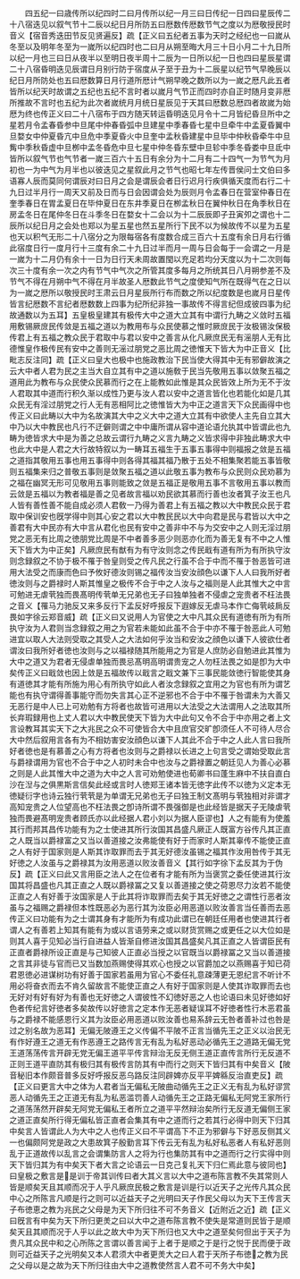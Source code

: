<!-- { "loadSidebar": true } -->
　　四五纪一曰歳传所以纪四时二曰月传所以纪一月三曰日传纪一日四曰星辰传二十八宿迭见以叙气节十二辰以纪日月所防五曰厯数传厯数节气之度以为厯敬授民时音义【宿音秀迭田节反见贤遍反】疏【正义曰五纪者五事为天时之经纪也一曰嵗从冬至以及明年冬至为一嵗所以纪四时也二曰月从朔至晦大月三十日小月二十九日所以纪一月也三曰日从夜半以至明日夜半周十二辰为一日所以纪一日也四曰星辰星谓二十八宿昏明迭见辰谓日月别行防于宿度从子至于丑为十二辰星以纪节气早晚辰以纪日月所防处也五曰厯数算日月行道所厯计气朔早晚之数所以为一嵗之厯凡此五者皆所以纪天时故谓之五纪也五纪不言时者以嵗月气节正而四时亦自正时随月变非厯所推故不言时也五纪为此次者嵗统月月统日星辰见于天其曰厯数总厯四者故嵗为始厯为终也传正义曰二十八宿布于四方随天转运昏明迭见月令十二月皆纪昏旦所中之星若月令孟春昏参中旦尾中仲春昏弧中旦建星中季春昏七星中旦牵牛中孟夏昏翼中旦婺女中仲夏昏亢中旦危中季夏昏火中旦奎中孟秋昏建星中旦毕中仲秋昏牵牛中旦觜中季秋昏虚中旦栁中孟冬昏危中旦七星中仲冬昏东壁中旦轸中季冬昏娄中旦氐中皆所以叙气节也气节者一嵗三百六十五日有余分为十二月有二十四气一为节气为月初也一为中气为月半也以彼迭见之星叙此月之节气也昭七年左传晋侯问士文伯曰多语寡人辰而莫同何谓辰对曰日月之会是谓辰会者日行迟月行疾俱循天度而右行二十九日过半月行一周天又前及日而与日会因谓会处为辰则月令孟春日在营室仲春日在奎季春日在胃孟夏日在毕仲夏日在东井季夏日在栁孟秋日在翼仲秋日在角季秋日在房孟冬日在尾仲冬日在斗季冬日在婺女十二会以为十二辰辰即子丑寅夘之谓也十二辰所以纪日月之会处也郑以为星五星也然五星所行下民不以为候故传不以星为五星也天以积气无形二十八宿分之为限每宿各有度数合成三百六十五度有余日月右行循此宿度日行一度月行十三度有余二十九日过半而月一周与日会每于一会谓之一月是一嵗为十二月仍有余十一日为日行天未周故置閠以充足若均分天度以为十二次则每次三十度有余一次之内有节气中气次之所管其度多每月之所统其日八月朔参差不及节气不得在月朔中气不得在月半故圣人厯数此节气之度使知气所在既得气在之日以为一嵗之厯所以敬授民时王肃云日月星辰所行布而数之所以纪度数是也嵗月日星传皆言纪厯数不言纪者厯数数上四事为纪所纪非独一事故传不得言纪但成彼四事为纪故通数以为五耳】五皇极皇建其有极传大中之道大立其有中谓行九畴之义敛时五福用敷锡厥庻民传敛是五福之道以为教用布与众民使慕之惟时厥庻民于汝极锡汝保极传君上有五福之教众民于君取中与君以安中之善言从化凡厥庶民无有滛朋人无有比德惟皇作极传民有安中之善则无滛过朋党之恶比周之徳惟天下皆大为中正音义【比毗志反注同】疏【正义曰皇大也极中也施政教治下民当使大得其中无有邪僻故演之云大中者人君为民之主当大自立其有中之道以施敎于民当先敬用五事以敛聚五福之道用此为教布与众民使众民慕而行之在上能教如此惟是其众民皆效上所为无不于汝人君取其中道而行积久渐以成性乃更与汝人君以安中之道言皆化也若能化如是几其众民无有淫过朋党之行人无有恶相阿比之徳惟皆大为中正之道言天下众民画得中也传正义曰此畴以大中为名故演其大中之义大中之道大立其有中欲使人主先自立其大中乃以大中教民也凡行不迂僻则谓之中中庸所谓从容中道论语允执其中皆谓此也九畴为徳皆求大中是为善之总故云谓行九畴之义言九畴之义皆求得中非独此畴求大中也此大中是人君之大行故特叙以为一畴耳五福生于五事五事得中则福报之敛是五福之道指其敬用五事也用五事得中则各得其福其福乃散于五处不相集聚若能五事皆敬则五福集来归之普敬五事则是敛聚五福之道以此敬五事为教布与众民则众民劝慕为之福在幽冥无形可见敬用五事则能致之敛是五福正是敬用五事不言敬用五事以教而云敛是五福以为教者福是善之见者故言福以劝民欲其慕而行善也汝者箕子汝王也凡人皆有善性善不能自成必须人君敎一乃得为善君上有五福之教以大中教民众民于君取中保训安也旣学得中则其心安之君以大中教民民以大中向君是民与君皆以大中之善君有大中民亦有大中言从君化也民有安中之善非中不与为交安中之人则无淫过朋党之恶无有比周之徳朋党比周是不中者善多恶少则恶亦化而为善无复有不中之人惟天下皆大为中正矣】凡厥庶民有猷有为有守汝则念之传民戢有道有所为有所执守汝则念録叙之不协于极不罹于咎皇则受之传凡民之行虽不合于中而不罹于咎恶皆可进用大法受之而康而色曰予攸好德汝则锡之福传汝当安汝顔色以谦下人人曰我所好者徳汝则与之爵禄时人斯其惟皇之极传不合于中之人汝与之福则是人此其惟大之中言可勉进无虐茕独而畏髙明传茕单无兄弟也无子曰独单独者不侵虐之宠贵者不枉法畏之音义【罹马力驰反又来多反行下孟反好呼报反下遐嫁反无虐马本作亡侮茕岐扄反畏如字徐云郑音威】疏【正义曰又说用人为官使之大中凡其众民有道徳有所为有所执守汝为人君则当念録叙之用之为官若未能如此虽不合于中亦不罹于咎恶此人可勉进宜以取人大法则受取之其受人之大法如何乎汝当和安汝之顔色以谦下人彼欲仕者谓汝曰我所好者徳也汝则与之以福禄随其所能用之为官是人庶防必自勉进此其惟为大中之道又为君者无侵虐单独而畏忌髙明高明谓贵宠之人勿枉法畏之如是卽为大中矣传正义曰戢敛也因上敛是五福故传以戢言之戢文兼下三事民能敛徳行智能使其身有道徳其才能有所施为用心有所执守如此人者汝念録叙之宜用之为官也有所为谓艺能也有执守谓得善事能守而勿失言其心正不逆邪也不合于中不罹于咎谓未为大善又无恶行是中人已上可劝勉有方将者也故皆可进用以大法受之大法谓用人之法取其所长弃瑕録用也上丈人君以大中教民使天下皆为大中此句又令不合于中亦用之者上文言设教耳其实天下之大兆民之众不可使皆合大中且庶官交旷卽须任人不可待人尽合大中然后叙用言各有为不相妨害安汝顔色以谦下人其此不合于中之人此人言曰我所好者徳也是有慕善之心有方将者也汝则与之爵禄以长进之上句言受之谓始受取此言与爵禄谓用为官也不合于中之人初时未合中也汝与之爵禄置之朝廷见人为善心必慕之则是人此其惟大中之道为大中之人言可劝勉使进也荀卿书曰蓬生麻中不扶自直白沙在湼与之俱黒斯言信矣此经或言时人徳郑王诸本皆无徳字此传不以徳为义定本无徳疑衍字也诗云独行茕茕是为单谓无兄弟也无子曰独王制文髙明与茕独相对非谓才高知宠贵之人位望高也不枉法畏之卽诗所谓不畏强御是也此经皆是据天子无陵虐茕独而畏避髙明宠贵者顾氏亦以此经据人君小刘以为据人臣谬也】人之有能有为使羞其行而邦其昌传功能有为之士使进其所行汝国其昌盛凡厥正人既富方谷传凡其正直之人既当以爵禄富之又当以善道接之汝弗能使有好于而家时人斯其辜传不能使正直之人有好于国家则是人斯其诈取罪而去于其无好德汝虽锡之福其作汝用咎传于其无好徳之人汝虽与之爵禄其为汝用恶道以败汝善音义【其行如字徐下孟反其为于伪反】疏【正义曰此又言用臣之法人之在位者有才能有所为当褒赏之委任使进其行汝国其将昌盛也凡其正直之人既以爵禄冨之又复以善道接之使之荷恩尽力汝若不能使正直之人有好善于汝国家是人于此其将诈取罪而去矣于其无好徳之之谓性行恶者汝虽与之福赐之爵禄但本性既恶必为恶行其为汝臣必用恶道以败汝善言当任善而去恶传正义曰功能有为之士谓其身有才能所为有成功此谓已在朝廷任用者也使进其行者谓人之有善若上知其有能有为或以言语劳来之或以财货赏赐之或更任之以大位如是则其人喜于见知必当行自进益人皆渐自修进汝国其昌盛矣凡其正直之人皆谓臣民有正直者爵禄所设正直是与己知彼人正直必当授之以官既当以爵禄冨之又当以善道接之言其非徒与官而已又当数加燕赐使得其欢心也授之以官爵加之以燕赐喜于知已荷君恩徳必进谋树功有好善于国家若虽用为官心不委任礼意疎薄更无恩纪言不听计不用必将奋衣而去不肯久留故言不能使正直之人有好于国家则是人使其诈取罪而去也无好对有好有好为有善也无好徳之人谓彼性不幻徳好恶之人也论语曰未见好徳如好色者传纪言好徳者多矣故传以好徳言之定本作无恶者疑误耳不好徳者性行木恶君虽与之爵禄不能感恩行义其为汝臣必用恶道以败汝善也易系辞云无咎者善补过也咎是过之别名故为恶耳】无偏无陂遵王之义传偏不平陂不正言当循先王之正义以治民无有作好遵王之道无有作恶遵王之路传言无有乱为私好恶动必循先王之道路无偏无党王道荡荡传言开辟无党无偏王道平平传言辩治无反无侧王道正直传言所行无反道不正则王道平直防其有极归其有极传言防其有中而行之则天下皆归其有中矣音义【陂音秘旧本作颇音普多反好呼报反恶乌路反注同辟婢亦反平平婢緜反治直吏反】疏【正义曰更言大中之体为人君者当无偏私无陂曲动循先王之正义无有乱为私好谬赏恶人动循先王之正道无有乱为私恶滥罚善人动循先王之正路无偏私无阿党王家所行之道荡荡然开辟矣无阿党无偏私王者所立之道平平然辩治矣所行无反道无偏侧王家之道正直矣所行得无偏私皆正直者会集其有中之道而行之若其行必得中则天下归其中矣言人皆谓此人为大中之人也传正义曰不平谓高下不正为邪僻与下好恶反侧其义一也偏颇阿党是政之大患故箕子殷勤言耳下传云无有乱为私好私恶者人有私好恶则乱于正道故传以乱言之会谓集防言人之将为行也集防其有中之道而行之行实得中则天下皆归其为有中矣天下者大言之论语云一日克己复礼天下归仁焉此意与彼同也】曰皇极之敷言是是训于帝其训传曰者大其义言以大中之道布陈言教不失其常则人皆是顺矣天且其顺而况于人乎凡厥庶民极之敷言是训是行以近天子之光传凡其众民中心之所陈言凡顺是行之则可以近益天子之光明曰天子作民父母以为天下王传言天子布徳恵之教为兆民之父母是为天下所归往不可不务音义【近附近之近】疏【正义曰旣言有中矣为天下所归更羙之曰以大中之道布陈言教不使失是常道则民皆于是顺矣天且其顺而况于人乎以此之故大中为天下所归也又大中之道至矣何但出于天子为贵凡其众民中和之心所陈之言谓以善言闻于上者于是顺之于是行之悦于民而便于政则可近益天子之光明矣又本人君须大中者更羙大之曰人君于天所子布徳之教为民之父母以是之故为天下所归往由大中之道教使然言人君不可不务大中矣】
